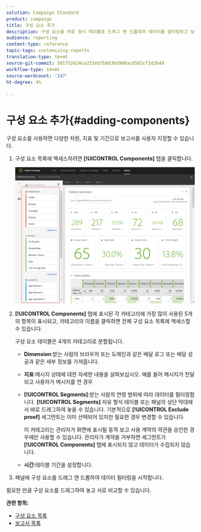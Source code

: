 ```yaml
---
solution: Campaign Standard
product: campaign
title: 구성 요소 추가
description: 구성 요소를 자유 형식 테이블로 드래그 앤 드롭하여 데이터를 필터링하고 보고서를 작성하기 시작합니다.
audience: reporting
content-type: reference
topic-tags: customizing-reports
translation-type: tm+mt
source-git-commit: 501f52624ce253eb7b0d36d908ac8502cf1d3b48
workflow-type: tm+mt
source-wordcount: '247'
ht-degree: 4%

---
```



# 구성 요소 추가{#adding-components}

구성 요소를 사용하면 다양한 차원, 지표 및 기간으로 보고서를 사용자 지정할 수 있습니다.

1. 구성 요소 목록에 액세스하려면 **[!UICONTROL Components]** 탭을 클릭합니다.

   ![](assets/dynamic_report_components.png)

1. **[!UICONTROL Components]** 탭에 표시된 각 카테고리에 가장 많이 사용된 5개의 항목이 표시되고, 카테고리의 이름을 클릭하면 전체 구성 요소 목록에 액세스할 수 있습니다.

   구성 요소 테이블은 4개의 카테고리로 분할됩니다.

   * **Dimension**:받는 사람의 브라우저 또는 도메인과 같은 배달 로그 또는 배달 성공과 같은 세부 정보를 가져옵니다.
   * **지표**:메시지 상태에 대한 자세한 내용을 살펴보십시오. 예를 들어 메시지가 전달되고 사용자가 메시지를 연 경우
   * **[!UICONTROL Segments]**:받는 사람의 연령 범위에 따라 데이터를 필터링합니다. **[!UICONTROL Segments]** 자유 형식 테이블 또는 패널의 상단 막대에서 바로 드래그하여 놓을 수 있습니다. 기본적으로 **[!UICONTROL Exclude proof]** 세그먼트는 이미 선택되어 있지만 필요한 경우 변경할 수 있습니다.

      이 카테고리는 관리자가 화면에 표시될 동적 보고 사용 계약의 약관을 승인한 경우에만 사용할 수 있습니다. 관리자가 계약을 거부하면 세그먼트가 **[!UICONTROL Components]** 탭에 표시되지 않고 데이터가 수집되지 않습니다.

   * **시간**:테이블 기간을 설정합니다.

1. 패널에 구성 요소를 드래그 앤 드롭하여 데이터 필터링을 시작합니다.

필요한 만큼 구성 요소를 드래그하여 놓고 서로 비교할 수 있습니다.

**관련 항목:**

* [구성 요소 목록](../../reporting/using/list-of-components-.md)
* [보고서 목록](../../reporting/using/defining-the-report-period.md)

